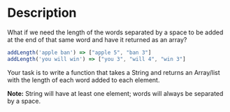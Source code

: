 # Description

What if we need the length of the words separated by a space to be added at the end of that same word and have it returned as an array?

```javascript
addLength('apple ban') => ["apple 5", "ban 3"]
addLength('you will win') => ["you 3", "will 4", "win 3"]
```

Your task is to write a function that takes a String and returns an Array/list with the length of each word added to each element.

**Note:** String will have at least one element; words will always be separated by a space.
